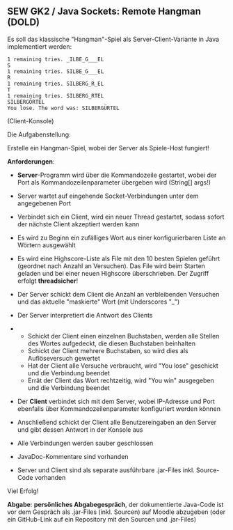 ## SEW GK2 / Java Sockets: Remote Hangman (DOLD)

Es soll das klassische "Hangman"-Spiel als Server-Client-Variante in Java implementiert werden:

```
1 remaining tries. _ILBE_G___EL
S
1 remaining tries. SILBE_G___EL
R
1 remaining tries. SILBERG_R_EL
T
1 remaining tries. SILBERG_RTEL
SILBERGÖRTEL
You lose. The word was: SILBERGÜRTEL
```

(Client-Konsole)

Die Aufgabenstellung:

Erstelle ein Hangman-Spiel, wobei der Server als Spiele-Host fungiert!

**Anforderungen**:

- **Server**-Programm wird über die Kommandozeile gestartet, wobei der Port als Kommandozeilenparameter übergeben wird (String[] args!)

- Server wartet auf eingehende Socket-Verbindungen unter dem angegebenen Port

- Verbindet sich ein Client, wird ein neuer Thread gestartet, sodass sofort der nächste Client akzeptiert werden kann

- Es wird zu Beginn ein zufälliges Wort aus einer konfigurierbaren Liste an Wörtern ausgewählt

- Es  wird eine Highscore-Liste als File mit den 10 besten Spielen geführt  (geordnet nach Anzahl an Versuchen). Das File wird beim Starten geladen  und bei einer neuen Highscore überschrieben. Der Zugriff erfolgt **threadsicher**!

- Der Server schickt dem Client die Anzahl an verbleibenden Versuchen und das aktuelle "maskierte" Wort (mit Underscores "_")

- Der Server interpretiert die Antwort des Clients

- - Schickt der Client einen einzelnen Buchstaben, werden alle Stellen des Wortes aufgedeckt, die diesen Buchstaben beinhalten
  - Schickt der Client mehrere Buchstaben, so wird dies als Auflöseversuch gewertet
  - Hat der Client alle Versuche verbraucht, wird "You lose" geschickt und die Verbindung beendet
  - Errät der Client das Wort rechtzeitig, wird "You win" ausgegeben und die Verbindung beendet

- Der **Client** verbindet sich mit dem Server, wobei IP-Adresse und Port ebenfalls über Kommandozeilenparameter konfiguriert werden können

- Anschließend schickt der Client alle Benutzereingaben an den Server und gibt dessen Antwort in der Konsole aus

- Alle Verbindungen werden sauber geschlossen

- JavaDoc-Kommentare sind vorhanden

- Server und Client sind als separate ausführbare .jar-Files inkl. Source-Code vorhanden

Viel Erfolg!

**Abgabe**: **persönliches Abgabegespräch**,  der dokumentierte Java-Code ist vor dem Gespräch als .jar-Files (inkl.  Sourcen) auf Moodle abzugeben (oder ein GitHub-Link auf ein Repository  mit den Sourcen und .jar-Files)